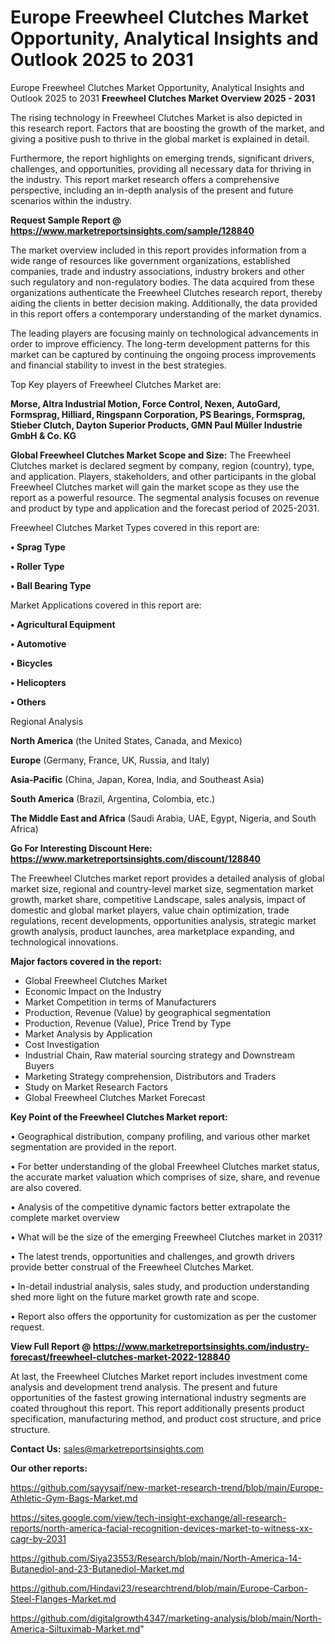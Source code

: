 # Europe Freewheel Clutches Market Opportunity, Analytical Insights and Outlook 2025 to 2031
Europe Freewheel Clutches Market Opportunity, Analytical Insights and Outlook 2025 to 2031
<Strong> Freewheel Clutches Market Overview 2025 - 2031</strong>

The rising technology in Freewheel Clutches Market is also depicted in this research report. Factors that are boosting the growth of the market, and giving a positive push to thrive in the global market is explained in detail.

Furthermore, the report highlights on emerging trends, significant drivers, challenges, and opportunities, providing all necessary data for thriving in the industry. This report market research offers a comprehensive perspective, including an in-depth analysis of the present and future scenarios within the industry.

<strong>Request Sample Report @ <a href=https://www.marketreportsinsights.com/sample/128840>https://www.marketreportsinsights.com/sample/128840</a></strong>

The market overview included in this report provides information from a wide range of resources like government organizations, established companies, trade and industry associations, industry brokers and other such regulatory and non-regulatory bodies. The data acquired from these organizations authenticate the Freewheel Clutches research report, thereby aiding the clients in better decision making. Additionally, the data provided in this report offers a contemporary understanding of the market dynamics.

The leading players are focusing mainly on technological advancements in order to improve efficiency. The long-term development patterns for this market can be captured by continuing the ongoing process improvements and financial stability to invest in the best strategies.

Top Key players of Freewheel Clutches Market are:

<strong>Morse, Altra Industrial Motion, Force Control, Nexen, AutoGard, Formsprag, Hilliard, Ringspann Corporation, PS Bearings, Formsprag, Stieber Clutch, Dayton Superior Products, GMN Paul Müller Industrie GmbH & Co. KG</strong>

<strong><b>Global Freewheel Clutches Market Scope and Size:</b></strong>
The Freewheel Clutches market is declared segment by company, region (country), type, and application. Players, stakeholders, and other participants in the global Freewheel Clutches market will gain the market scope as they use the report as a powerful resource. The segmental analysis focuses on revenue and product by type and application and the forecast period of 2025-2031.

Freewheel Clutches Market Types covered in this report are:

<strong>• Sprag Type

• Roller Type

• Ball Bearing Type</strong>

Market Applications covered in this report are:

<strong>• Agricultural Equipment

• Automotive

• Bicycles

• Helicopters

• Others</strong> 

Regional Analysis

<strong>North America</strong> (the United States, Canada, and Mexico)

<strong>Europe</strong> (Germany, France, UK, Russia, and Italy)

<strong>Asia-Pacific</strong> (China, Japan, Korea, India, and Southeast Asia)

<strong>South America</strong> (Brazil, Argentina, Colombia, etc.)

<strong>The Middle East and Africa</strong> (Saudi Arabia, UAE, Egypt, Nigeria, and South Africa)

<strong>Go For Interesting Discount Here: <a href=https://www.marketreportsinsights.com/discount/128840>https://www.marketreportsinsights.com/discount/128840</a></strong>

The Freewheel Clutches market report provides a detailed analysis of global market size, regional and country-level market size, segmentation market growth, market share, competitive Landscape, sales analysis, impact of domestic and global market players, value chain optimization, trade regulations, recent developments, opportunities analysis, strategic market growth analysis, product launches, area marketplace expanding, and technological innovations.

<strong><b>Major factors covered in the report:</b></strong>
<ul>
  <li>Global Freewheel Clutches Market </li>
  <li>Economic Impact on the Industry</li>
  <li>Market Competition in terms of Manufacturers</li>
  <li>Production, Revenue (Value) by geographical segmentation</li>
  <li>Production, Revenue (Value), Price Trend by Type</li>
  <li>Market Analysis by Application</li>
  <li>Cost Investigation</li>
  <li>Industrial Chain, Raw material sourcing strategy and Downstream Buyers</li>
  <li>Marketing Strategy comprehension, Distributors and Traders</li>
  <li>Study on Market Research Factors</li>
  <li>Global Freewheel Clutches Market Forecast</li>
</ul>

<strong><b>Key Point of the Freewheel Clutches Market report:</b></strong>

• Geographical distribution, company profiling, and various other market segmentation are provided in the report.

• For better understanding of the global Freewheel Clutches market status, the accurate market valuation which comprises of size, share, and revenue are also covered.

• Analysis of the competitive dynamic factors better extrapolate the complete market overview

• What will be the size of the emerging Freewheel Clutches market in 2031?

• The latest trends, opportunities and challenges, and growth drivers provide better construal of the Freewheel Clutches Market.

• In-detail industrial analysis, sales study, and production understanding shed more light on the future market growth rate and scope.

• Report also offers the opportunity for customization as per the customer request.

<strong><b>View Full Report @ <a href=https://www.marketreportsinsights.com/industry-forecast/freewheel-clutches-market-2022-128840>https://www.marketreportsinsights.com/industry-forecast/freewheel-clutches-market-2022-128840</a></b></strong>


At last, the Freewheel Clutches Market report includes investment come analysis and development trend analysis. The present and future opportunities of the fastest growing international industry segments are coated throughout this report. This report additionally presents product specification, manufacturing method, and product cost structure, and price structure.

<strong>Contact Us:</strong>
sales@marketreportsinsights.com

<strong>Our other reports:</strong>

<a href=https://github.com/sayysaif/new-market-research-trend/blob/main/Europe-Athletic-Gym-Bags-Market.md>https://github.com/sayysaif/new-market-research-trend/blob/main/Europe-Athletic-Gym-Bags-Market.md</a>

<a href=https://sites.google.com/view/tech-insight-exchange/all-research-reports/north-america-facial-recognition-devices-market-to-witness-xx-cagr-by-2031>https://sites.google.com/view/tech-insight-exchange/all-research-reports/north-america-facial-recognition-devices-market-to-witness-xx-cagr-by-2031</a>

<a href=https://github.com/Siya23553/Research/blob/main/North-America-14-Butanediol-and-23-Butanediol-Market.md>https://github.com/Siya23553/Research/blob/main/North-America-14-Butanediol-and-23-Butanediol-Market.md</a>

<a href=https://github.com/Hindavi23/researchtrend/blob/main/Europe-Carbon-Steel-Flanges-Market.md>https://github.com/Hindavi23/researchtrend/blob/main/Europe-Carbon-Steel-Flanges-Market.md</a>

<a href=https://github.com/digitalgrowth4347/marketing-analysis/blob/main/North-America-Siltuximab-Market.md>https://github.com/digitalgrowth4347/marketing-analysis/blob/main/North-America-Siltuximab-Market.md</a>"

